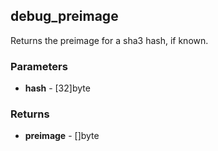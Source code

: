 ## debug_preimage
Returns the preimage for a sha3 hash, if known.

### Parameters
- **hash** - [32]byte

### Returns
- **preimage** - []byte